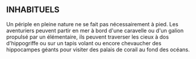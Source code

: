 ## INHABITUELS


Un périple en pleine nature ne se fait pas nécessairement
à pied. Les aventuriers peuvent partir en mer à bord d'une
caravelle ou d'un galion propulsé par un élémentaire, ils
peuvent traverser les cieux à dos d'hippogriffe ou sur un
tapis volant ou encore chevaucher des hippocampes géants
pour visiter des palais de corail au fond des océans.
